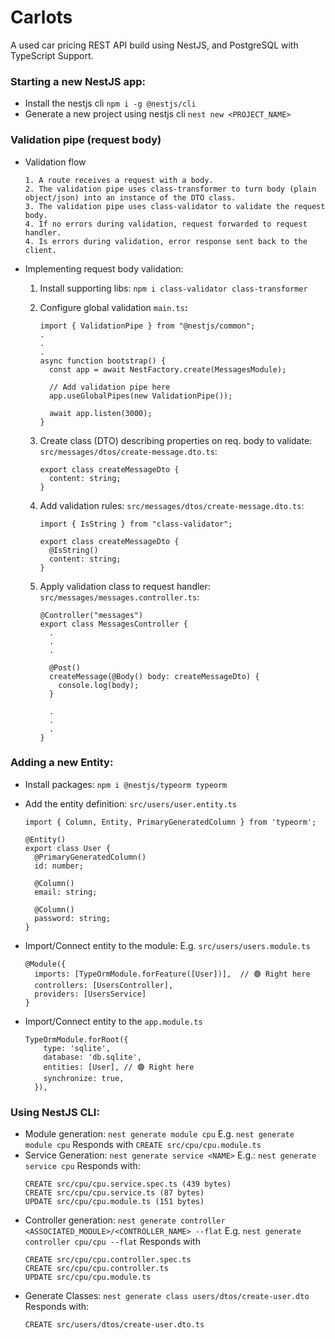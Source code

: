 # Carlots

A used car pricing REST API build using NestJS, and PostgreSQL with TypeScript Support.

### Starting a new NestJS app:

- Install the nestjs cli
  `npm i -g @nestjs/cli`
- Generate a new project using nestjs cli
  `nest new <PROJECT_NAME>`

### Validation pipe (request body)

- Validation flow

  ```
  1. A route receives a request with a body.
  2. The validation pipe uses class-transformer to turn body (plain object/json) into an instance of the DTO class.
  3. The validation pipe uses class-validator to validate the request body.
  4. If no errors during validation, request forwarded to request handler.
  4. Is errors during validation, error response sent back to the client.
  ```

- Implementing request body validation:

  1.  Install supporting libs:
      `npm i class-validator class-transformer`
  2.  Configure global validation
      `main.ts`<b>:</b>

      ```
      import { ValidationPipe } from "@nestjs/common";
      .
      .
      .
      async function bootstrap() {
        const app = await NestFactory.create(MessagesModule);

        // Add validation pipe here
        app.useGlobalPipes(new ValidationPipe());

        await app.listen(3000);
      }
      ```

  3.  Create class (DTO) describing properties on req. body to validate:
      `src/messages/dtos/create-message.dto.ts`:

      ```
      export class createMessageDto {
        content: string;
      }

      ```

  4.  Add validation rules:
      `src/messages/dtos/create-message.dto.ts`:

      ```
      import { IsString } from "class-validator";

      export class createMessageDto {
        @IsString()
        content: string;
      }

      ```

  5.  Apply validation class to request handler:
      `src/messages/messages.controller.ts`:

      ```
      @Controller("messages")
      export class MessagesController {
        .
        .
        .

        @Post()
        createMessage(@Body() body: createMessageDto) {
          console.log(body);
        }

        .
        .
        .
      }
      ```

### Adding a new Entity:

- Install packages: `npm i @nestjs/typeorm typeorm`
- Add the entity definition: `src/users/user.entity.ts`

  ```
  import { Column, Entity, PrimaryGeneratedColumn } from 'typeorm';

  @Entity()
  export class User {
    @PrimaryGeneratedColumn()
    id: number;

    @Column()
    email: string;

    @Column()
    password: string;
  }
  ```

- Import/Connect entity to the module:
  E.g. `src/users/users.module.ts`
  ```
  @Module({
    imports: [TypeOrmModule.forFeature([User])],  // 🟢 Right here
    controllers: [UsersController],
    providers: [UsersService]
  }
  ```
- Import/Connect entity to the `app.module.ts`
  ```
  TypeOrmModule.forRoot({
      type: 'sqlite',
      database: 'db.sqlite',
      entities: [User], // 🟢 Right here
      synchronize: true,
    }),
  ```

### Using NestJS CLI:

- Module generation:
  `nest generate module cpu`
  E.g. `nest generate module cpu`
  Responds with
  `CREATE src/cpu/cpu.module.ts`
- Service Generation:
  `nest generate service <NAME>`
  E.g.: `nest generate service cpu`
  Responds with:
  ```
  CREATE src/cpu/cpu.service.spec.ts (439 bytes)
  CREATE src/cpu/cpu.service.ts (87 bytes)
  UPDATE src/cpu/cpu.module.ts (151 bytes)
  ```
- Controller generation:
  `nest generate controller <ASSOCIATED_MODULE>/<CONTROLLER_NAME> --flat`
  E.g. `nest generate controller cpu/cpu --flat`
  Responds with
  ```
  CREATE src/cpu/cpu.controller.spec.ts
  CREATE src/cpu/cpu.controller.ts
  UPDATE src/cpu/cpu.module.ts
  ```
- Generate Classes:
  `nest generate class users/dtos/create-user.dto`
  Responds with:
  ```
  CREATE src/users/dtos/create-user.dto.ts
  ```
